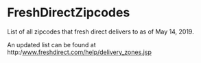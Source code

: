 # FreshDirectZipcodes

List of all zipcodes that fresh direct delivers to as of May 14, 2019.

An updated list can be found at http:/www.freshdirect.com/help/delivery_zones.jsp

